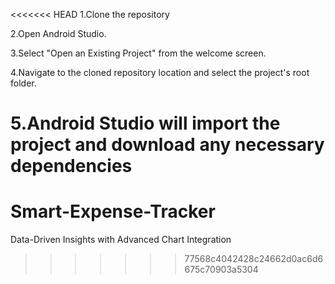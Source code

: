 <<<<<<< HEAD
1.Clone the repository

2.Open Android Studio.

3.Select "Open an Existing Project" from the welcome screen.

4.Navigate to the cloned repository location and select the project's root folder.

5.Android Studio will import the project and download any necessary dependencies
=======
# Smart-Expense-Tracker
 Data-Driven Insights with Advanced Chart Integration
>>>>>>> 77568c4042428c24662d0ac6d6675c70903a5304
